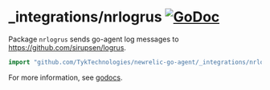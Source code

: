 # _integrations/nrlogrus [![GoDoc](https://godoc.org/github.com/TykTechnologies/newrelic-go-agent/_integrations/nrlogrus?status.svg)](https://godoc.org/github.com/TykTechnologies/newrelic-go-agent/_integrations/nrlogrus)

Package `nrlogrus` sends go-agent log messages to https://github.com/sirupsen/logrus.

```go
import "github.com/TykTechnologies/newrelic-go-agent/_integrations/nrlogrus"
```

For more information, see
[godocs](https://godoc.org/github.com/TykTechnologies/newrelic-go-agent/_integrations/nrlogrus).
